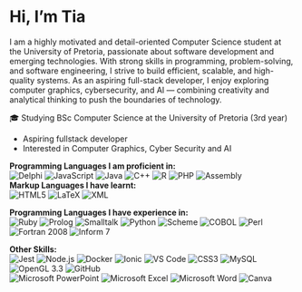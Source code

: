 # Hi, I’m Tia  
I am a highly motivated and detail-oriented Computer Science student at the University of Pretoria, passionate about software development and emerging technologies. With strong skills in programming, problem-solving, and software engineering, I strive to build efficient, scalable, and high-quality systems. As an aspiring full-stack developer, I enjoy exploring computer graphics, cybersecurity, and AI — combining creativity and analytical thinking to push the boundaries of technology.  
  
🎓 Studying BSc Computer Science at the University of Pretoria (3rd year)
- Aspiring fullstack developer
- Interested in Computer Graphics, Cyber Security and AI

**Programming Languages I am proficient in:**  
![Delphi](https://img.shields.io/badge/Delphi-EE1F35?style=for-the-badge&logo=delphi&logoColor=white) ![JavaScript](https://img.shields.io/badge/JavaScript-F7DF1E?style=for-the-badge&logo=javascript&logoColor=black) ![Java](https://img.shields.io/badge/Java-007396?style=for-the-badge&logo=java&logoColor=white)  ![C++](https://img.shields.io/badge/C++-00599C?style=for-the-badge&logo=c%2B%2B&logoColor=white) ![R](https://img.shields.io/badge/R-276DC3?style=for-the-badge&logo=r&logoColor=white) ![PHP](https://img.shields.io/badge/PHP-777BB4?style=for-the-badge&logo=php&logoColor=white) ![Assembly](https://img.shields.io/badge/Assembly-8E05C2?style=for-the-badge&logo=assemblyscript&logoColor=white)  
**Markup Languages I have learnt:**  
![HTML5](https://img.shields.io/badge/HTML5-E34F26?style=for-the-badge&logo=html5&logoColor=white) ![LaTeX](https://img.shields.io/badge/LaTeX-008080?style=for-the-badge&logo=latex&logoColor=white) ![XML](https://img.shields.io/badge/XML-000000?style=for-the-badge&logo=xml&logoColor=white)  

**Programming Languages I have experience in:**  
![Ruby](https://img.shields.io/badge/Ruby-CC342D?style=for-the-badge&logo=ruby&logoColor=white) ![Prolog](https://img.shields.io/badge/Prolog-FF6C00?style=for-the-badge&logo=swi-prolog&logoColor=white) ![Smalltalk](https://img.shields.io/badge/Smalltalk-596706?style=for-the-badge&logoColor=white) ![Python](https://img.shields.io/badge/Python-3776AB?style=for-the-badge&logo=python&logoColor=white) ![Scheme](https://img.shields.io/badge/Scheme-3C5DAA?style=for-the-badge&logo=racket&logoColor=white) ![COBOL](https://img.shields.io/badge/COBOL-004B99?style=for-the-badge&logo=cobol&logoColor=white) ![Perl](https://img.shields.io/badge/perl-39457E?style=for-the-badge&logo=perl&logoColor=white) ![Fortran 2008](https://img.shields.io/badge/Fortran_2008-734F96?style=for-the-badge&logo=fortran&logoColor=white)  ![Inform 7](https://img.shields.io/badge/Inform_7-6D1E7F?style=for-the-badge)   

**Other Skills:**  
![Jest](https://img.shields.io/badge/Jest-C21325?style=for-the-badge&logo=jest&logoColor=white) ![Node.js](https://img.shields.io/badge/Node.js-339933?style=for-the-badge&logo=nodedotjs&logoColor=white) ![Docker](https://img.shields.io/badge/Docker-2496ED?style=for-the-badge&logo=docker&logoColor=white) ![Ionic](https://img.shields.io/badge/Ionic-3880FF?style=for-the-badge&logo=ionic&logoColor=white) ![VS Code](https://img.shields.io/badge/VS_Code-007ACC?style=for-the-badge&logo=visual-studio-code&logoColor=white)  ![CSS3](https://img.shields.io/badge/CSS3-1572B6?style=for-the-badge&logo=css3&logoColor=white) ![MySQL](https://img.shields.io/badge/MySQL-4479A1?style=for-the-badge&logo=mysql&logoColor=white) ![OpenGL 3.3](https://img.shields.io/badge/OpenGL_3.3-5586A4?style=for-the-badge&logo=opengl&logoColor=white) ![GitHub](https://img.shields.io/badge/GitHub-181717?style=for-the-badge&logo=github&logoColor=white)   
![Microsoft PowerPoint](https://img.shields.io/badge/Microsoft_PowerPoint-B7472A?style=for-the-badge&logo=microsoft-powerpoint&logoColor=white) ![Microsoft Excel](https://img.shields.io/badge/Microsoft_Excel-217346?style=for-the-badge&logo=microsoft-excel&logoColor=white) ![Microsoft Word](https://img.shields.io/badge/Microsoft_Word-2B579A?style=for-the-badge&logo=microsoft-word&logoColor=white) ![Canva](https://img.shields.io/badge/Canva-00C4CC?style=for-the-badge&logo=canva&logoColor=white)

<!---
Tia-H/Tia-H is a ✨ special ✨ repository because its `README.md` (this file) appears on your GitHub profile.
You can click the Preview link to take a look at your changes.
--->
